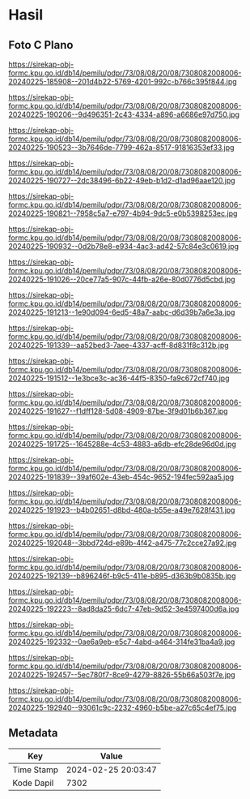 # Hasil

## Foto C Plano

https://sirekap-obj-formc.kpu.go.id/db14/pemilu/pdpr/73/08/08/20/08/7308082008006-20240225-185908--201d4b22-5769-4201-992c-b766c395f844.jpg

https://sirekap-obj-formc.kpu.go.id/db14/pemilu/pdpr/73/08/08/20/08/7308082008006-20240225-190206--9d496351-2c43-4334-a896-a6686e97d750.jpg

https://sirekap-obj-formc.kpu.go.id/db14/pemilu/pdpr/73/08/08/20/08/7308082008006-20240225-190523--3b7646de-7799-462a-8517-91816353ef33.jpg

https://sirekap-obj-formc.kpu.go.id/db14/pemilu/pdpr/73/08/08/20/08/7308082008006-20240225-190727--2dc38496-6b22-49eb-b1d2-d1ad96aae120.jpg

https://sirekap-obj-formc.kpu.go.id/db14/pemilu/pdpr/73/08/08/20/08/7308082008006-20240225-190821--7958c5a7-e797-4b94-9dc5-e0b5398253ec.jpg

https://sirekap-obj-formc.kpu.go.id/db14/pemilu/pdpr/73/08/08/20/08/7308082008006-20240225-190932--0d2b78e8-e934-4ac3-ad42-57c84e3c0619.jpg

https://sirekap-obj-formc.kpu.go.id/db14/pemilu/pdpr/73/08/08/20/08/7308082008006-20240225-191026--20ce77a5-907c-44fb-a26e-80d0776d5cbd.jpg

https://sirekap-obj-formc.kpu.go.id/db14/pemilu/pdpr/73/08/08/20/08/7308082008006-20240225-191213--1e90d094-6ed5-48a7-aabc-d6d39b7a6e3a.jpg

https://sirekap-obj-formc.kpu.go.id/db14/pemilu/pdpr/73/08/08/20/08/7308082008006-20240225-191339--aa52bed3-7aee-4337-acff-8d831f8c312b.jpg

https://sirekap-obj-formc.kpu.go.id/db14/pemilu/pdpr/73/08/08/20/08/7308082008006-20240225-191512--1e3bce3c-ac36-44f5-8350-fa9c672cf740.jpg

https://sirekap-obj-formc.kpu.go.id/db14/pemilu/pdpr/73/08/08/20/08/7308082008006-20240225-191627--f1dff128-5d08-4909-87be-3f9d01b6b367.jpg

https://sirekap-obj-formc.kpu.go.id/db14/pemilu/pdpr/73/08/08/20/08/7308082008006-20240225-191725--1645288e-4c53-4883-a6db-efc28de96d0d.jpg

https://sirekap-obj-formc.kpu.go.id/db14/pemilu/pdpr/73/08/08/20/08/7308082008006-20240225-191839--39af602e-43eb-454c-9652-194fec592aa5.jpg

https://sirekap-obj-formc.kpu.go.id/db14/pemilu/pdpr/73/08/08/20/08/7308082008006-20240225-191923--b4b02651-d8bd-480a-b55e-a49e7628f431.jpg

https://sirekap-obj-formc.kpu.go.id/db14/pemilu/pdpr/73/08/08/20/08/7308082008006-20240225-192048--3bbd724d-e89b-4f42-a475-77c2cce27a92.jpg

https://sirekap-obj-formc.kpu.go.id/db14/pemilu/pdpr/73/08/08/20/08/7308082008006-20240225-192139--b896246f-b9c5-411e-b895-d363b9b0835b.jpg

https://sirekap-obj-formc.kpu.go.id/db14/pemilu/pdpr/73/08/08/20/08/7308082008006-20240225-192223--8ad8da25-6dc7-47eb-9d52-3e4597400d6a.jpg

https://sirekap-obj-formc.kpu.go.id/db14/pemilu/pdpr/73/08/08/20/08/7308082008006-20240225-192332--0ae6a9eb-e5c7-4abd-a464-314fe31ba4a9.jpg

https://sirekap-obj-formc.kpu.go.id/db14/pemilu/pdpr/73/08/08/20/08/7308082008006-20240225-192457--5ec780f7-8ce9-4279-8826-55b66a503f7e.jpg

https://sirekap-obj-formc.kpu.go.id/db14/pemilu/pdpr/73/08/08/20/08/7308082008006-20240225-192940--93061c9c-2232-4960-b5be-a27c65c4ef75.jpg


## Metadata

| Key        | Value               |
| ---------- | ------------------- |
| Time Stamp | 2024-02-25 20:03:47 |
| Kode Dapil | 7302                |



